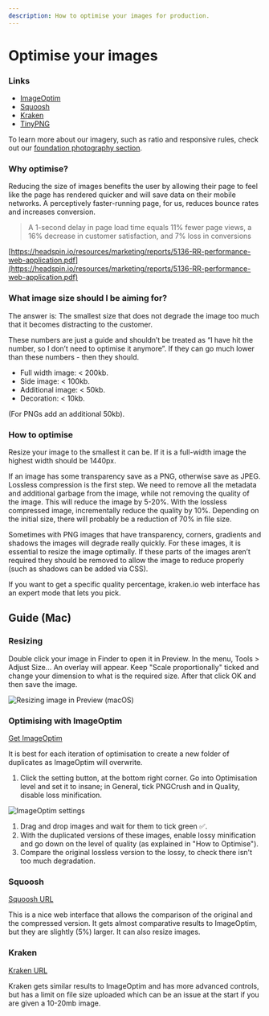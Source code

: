 ```yaml
---
description: How to optimise your images for production.
---
```


# Optimise your images

### Links

* [ImageOptim](https://imageoptim.com/mac)
* [Squoosh](https://squoosh.app/)
* [Kraken](https://kraken.io/web-interface)
* [TinyPNG](https://tinypng.com/)

To learn more about our imagery, such as ratio and responsive rules, check out our [foundation photography section](https://docs.britishgas.design/foundations/photography).

### Why optimise?

Reducing the size of images benefits the user by allowing their page to feel like the page has rendered quicker and will save data on their mobile networks. A perceptively faster-running page, for us, reduces bounce rates and increases conversion.

> A 1-second delay in page load time equals 11% fewer page views, a 16% decrease in customer satisfaction, and 7% loss in conversions

[https://headspin.io/resources/marketing/reports/5136-RR-performance-web-application.pdf](https://headspin.io/resources/marketing/reports/5136-RR-performance-web-application.pdf)

### What image size should I be aiming for?

The answer is: The smallest size that does not degrade the image too much that it becomes distracting to the customer.

These numbers are just a guide and shouldn’t be treated as “I have hit the number, so I don’t need to optimise it anymore”. If they can go much lower than these numbers - then they should.

* Full width image: &lt; 200kb.
* Side image: &lt; 100kb.
* Additional image: &lt; 50kb.
* Decoration: &lt; 10kb.

(For PNGs add an additional 50kb).

### How to optimise

Resize your image to the smallest it can be. If it is a full-width image the highest width should be 1440px.

If an image has some transparency save as a PNG, otherwise save as JPEG. Lossless compression is the first step. We need to remove all the metadata and additional garbage from the image, while not removing the quality of the image. This will reduce the image by 5-20%. With the lossless compressed image, incrementally reduce the quality by 10%. Depending on the initial size, there will probably be a reduction of 70% in file size.

Sometimes with PNG images that have transparency, corners, gradients and shadows the images will degrade really quickly. For these images, it is essential to resize the image optimally. If these parts of the images aren’t required they should be removed to allow the image to reduce properly (such as shadows can be added via CSS).

If you want to get a specific quality percentage, kraken.io web interface has an expert mode that lets you pick.

## Guide (Mac)

### Resizing

Double click your image in Finder to open it in Preview. In the menu, Tools &gt; Adjust Size... An overlay will appear. Keep "Scale proportionally" ticked and change your dimension to what is the required size. After that click OK and then save the image.

![Resizing image in Preview (macOS)](https://user-images.githubusercontent.com/43471890/62051302-00d73900-b20b-11e9-9a42-7845f06d7dda.png)

### Optimising with ImageOptim

[Get ImageOptim](https://imageoptim.com/mac)

It is best for each iteration of optimisation to create a new folder of duplicates as ImageOptim will overwrite.

1. Click the setting button, at the bottom right corner. Go into Optimisation level and set it to insane; in General, tick PNGCrush and in Quality, disable loss minification.

![ImageOptim settings](https://user-images.githubusercontent.com/43471890/62051350-18162680-b20b-11e9-8a4a-d8badfbe5cc2.png)

1. Drag and drop images and wait for them to tick green ✅.
2. With the duplicated versions of these images, enable lossy minification and go down on the level of quality (as explained in "How to Optimise").
3. Compare the original lossless version to the lossy, to check there isn't too much degradation.

### Squoosh

[Squoosh URL](https://squoosh.app/)

This is a nice web interface that allows the comparison of the original and the compressed version. It gets almost comparative results to ImageOptim, but they are slightly (5%) larger. It can also resize images.

### Kraken

[Kraken URL](https://kraken.io/web-interface)

Kraken gets similar results to ImageOptim and has more advanced controls, but has a limit on file size uploaded which can be an issue at the start if you are given a 10-20mb image.

